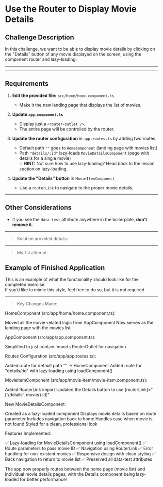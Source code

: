 # Use the Router to Display Movie Details

## Challenge Description
In this challenge, we want to be able to display movie details by clicking on the "Details" button of any movie displayed on the screen, using the component router and lazy-loading.

---



---

## Requirements

1. **Edit the provided file:** `src/home/home.component.ts`  
   - Make it the new landing page that displays the list of movies.  

2. **Update `app.component.ts`**  
   - Display just a `<router-outlet />`.  
   - The entire page will be controlled by the router.  

3. **Update the router configuration** in `app.routes.ts` by adding two routes:  
   - Default path `""` goes to `HomeComponent` (landing page with movies list)  
   - Path `"details/:id"` lazy-loads `MovieDetailsComponent` (page with details for a single movie)  
   💡 **HINT:** Not sure how to use lazy-loading? Head back to the lesson section on lazy-loading.  

4. **Update the "Details" button** in `MovieItemComponent`  
   - Use a `routerLink` to navigate to the proper movie details.  

---

## Other Considerations

- If you see the `data-test` attribute anywhere in the boilerplate, **don't remove it**.

---
 
> Solution provided details: 



--- 
> My 1st attempt: 


## Example of Finished Application

This is an example of what the functionality should look like for the completed exercise.  
If you’d like to mimic this style, feel free to do so, but it is not required.


----  

> Key Changes Made:

HomeComponent (src/app/home/home.component.ts):

Moved all the movie-related logic from AppComponent
Now serves as the landing page with the movies list


AppComponent (src/app/app.component.ts):

Simplified to just contain <router-outlet></router-outlet>
Imports RouterOutlet for navigation


Routes Configuration (src/app/app.routes.ts):

Added route for default path "" → HomeComponent
Added route for "details/:id" with lazy-loading using loadComponent()


MovieItemComponent (src/app/movie-item/movie-item.component.ts):

Added RouterLink import
Updated the Details button to use [routerLink]="['/details', movie().id]"


New MovieDetailsComponent:

Created as a lazy-loaded component
Displays movie details based on route parameter
Includes navigation back to home
Handles case when movie is not found
Styled for a clean, professional look



Features Implemented:

✅ Lazy-loading for MovieDetailsComponent using loadComponent()
✅ Route parameters to pass movie ID
✅ Navigation using RouterLink
✅ Error handling for non-existent movies
✅ Responsive design with clean styling
✅ Back navigation to return to movie list
✅ Preserved all data-test attributes

The app now properly routes between the home page (movie list) and individual movie details pages, with the Details component being lazy-loaded for better performance!